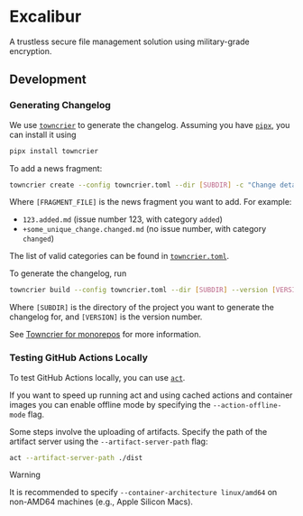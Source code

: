 # Excalibur

A trustless secure file management solution using military-grade encryption.

## Development

### Generating Changelog

We use [`towncrier`](https://github.com/twisted/towncrier) to generate the changelog. Assuming you have [`pipx`](https://pipx.pypa.io/stable/), you can install it using

```bash
pipx install towncrier
```

To add a news fragment:

```bash
towncrier create --config towncrier.toml --dir [SUBDIR] -c "Change details go here" [FRAGMENT_FILE]
```

Where `[FRAGMENT_FILE]` is the news fragment you want to add. For example:

- `123.added.md` (issue number 123, with category `added`)
- `+some_unique_change.changed.md` (no issue number, with category `changed`)

The list of valid categories can be found in [`towncrier.toml`](./towncrier.toml).

To generate the changelog, run

```bash
towncrier build --config towncrier.toml --dir [SUBDIR] --version [VERSION]
```

Where `[SUBDIR]` is the directory of the project you want to generate the changelog for, and `[VERSION]` is the version number.

See [Towncrier for monorepos](https://towncrier.readthedocs.io/en/stable/monorepo.html) for more information.

### Testing GitHub Actions Locally

To test GitHub Actions locally, you can use [`act`](https://github.com/nektar/act).

If you want to speed up running act and using cached actions and container images you can enable offline mode by specifying the `--action-offline-mode` flag.

Some steps involve the uploading of artifacts. Specify the path of the artifact server using the `--artifact-server-path` flag:

```bash
act --artifact-server-path ./dist
```

> [!WARNING]
> It is recommended to specify `--container-architecture linux/amd64` on non-AMD64 machines (e.g., Apple Silicon Macs).
